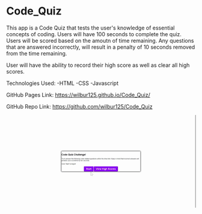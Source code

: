 # Code_Quiz

This app is a Code Quiz that tests the user's knowledge of essential concepts of coding. Users will have 100 seconds to complete the quiz. Users will be scored based on the amoutn of time remaining. Any questions that are answered incorrectly, will result in a penalty of 10 seconds removed from the time remaining. 

User will have the ability to record their high score as well as clear all high scores. 

Technologies Used:
-HTML
-CSS
-Javascript

GitHub Pages Link:
https://wilbur125.github.io/Code_Quiz/

GitHub Repo Link:
https://github.com/wilbur125/Code_Quiz

![Code Quiz Demo](assets\code_quiz_demo.gif)

